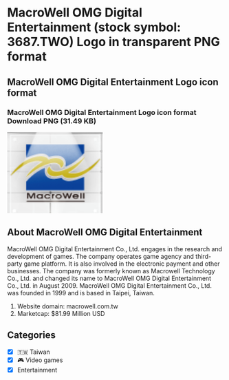 # MacroWell OMG Digital Entertainment (stock symbol: 3687.TWO) Logo in transparent PNG format

## MacroWell OMG Digital Entertainment Logo icon format

### MacroWell OMG Digital Entertainment Logo icon format Download PNG (31.49 KB)

![MacroWell OMG Digital Entertainment Logo icon format Download PNG (31.49 KB)](/img/orig/3687.TWO-55227068.png)

## About MacroWell OMG Digital Entertainment

MacroWell OMG Digital Entertainment Co., Ltd. engages in the research and development of games. The company operates game agency and third-party game platform. It is also involved in the electronic payment and other businesses. The company was formerly known as Macrowell Technology Co., Ltd. and changed its name to MacroWell OMG Digital Entertainment Co., Ltd. in August 2009. MacroWell OMG Digital Entertainment Co., Ltd. was founded in 1999 and is based in Taipei, Taiwan.

1. Website domain: macrowell.com.tw
2. Marketcap: $81.99 Million USD


## Categories
- [x] 🇹🇼 Taiwan
- [x] 🎮 Video games
- [x] Entertainment
